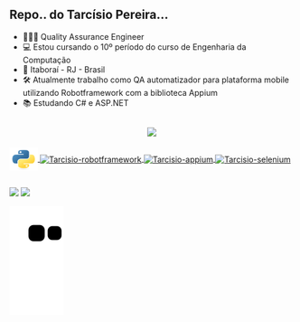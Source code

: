 ## Repo.. do Tarcísio Pereira...

-  👨🏻‍💻 Quality Assurance Engineer
-  💻 Estou cursando o 10º período do curso de Engenharia da Computação
-  🏡 Itaboraí - RJ - Brasil     
-  🛠 Atualmente trabalho como QA automatizador para plataforma mobile utilizando Robotframework com a biblioteca Appium
-  📚 Estudando C# e ASP.NET

 ##
<div align="center">
  <a href="https://github.com/tarcisio-pereira">
  <img height="180em" src="https://github-readme-stats.vercel.app/api?username=tarcisio-pereira&show_icons=true&theme=dark&include_all_commits=true&count_private=true"/>
 </div>


  
 <div style="display: inline_block"><br>
  <img align="center" alt="Tarcisio-Python" height="40" width="50" src="https://raw.githubusercontent.com/devicons/devicon/master/icons/python/python-original.svg">
  <img align="center" alt="Tarcisio-robotframework" height="40" width="50" src="https://www.svgrepo.com/show/374049/robotframework.svg">
  <img align="center" alt="Tarcisio-appium" height="40" width="50" src="https://cdn.worldvectorlogo.com/logos/appium.svg">
  <img align="center" alt="Tarcisio-selenium" height="40" width="50" src="https://seeklogo.com/images/S/selenium-logo-DB9103D7CF-seeklogo.com.png">
</div>
  
  ##
  
  <div> 
  <a href="https://www.instagram.com/tarsomendez_/" target="_blank"><img src="https://img.shields.io/badge/-Instagram-%23E4405F?style=for-the-badge&logo=instagram&logoColor=white" target="_blank"></a>
  <a href="https://www.linkedin.com/in/tarc%C3%ADsio-mendes8b51596b/" target="_blank"><img src="https://img.shields.io/badge/-LinkedIn-%230077B5?style=for-the-badge&logo=linkedin&logoColor=white" target="_blank"></a> 
 
  ![Snake animation](https://github.com/tarcisio-pereira/tarcisio-pereira/blob/output/github-contribution-grid-snake.svg)
 
</div>
